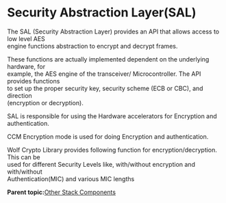 # Security Abstraction Layer\(SAL\)

The SAL \(Security Abstraction Layer\) provides an API that allows access to low level AES<br /> engine functions abstraction to encrypt and decrypt frames.

These functions are actually implemented dependent on the underlying hardware, for<br /> example, the AES engine of the transceiver/ Microcontroller. The API provides functions<br /> to set up the proper security key, security scheme \(ECB or CBC\), and direction<br /> \(encryption or decryption\).

SAL is responsible for using the Hardware accelerators for Encryption and<br /> authentication.

CCM Encryption mode is used for doing Encryption and authentication.

Wolf Crypto Library provides following function for encryption/decryption. This can be<br /> used for different Security Levels like, with/without encryption and with/without<br /> Authentication\(MIC\) and various MIC lengths

**Parent topic:**[Other Stack Components](GUID-25E87729-19EF-46AC-A69C-DB0025F4D8BE.md)

